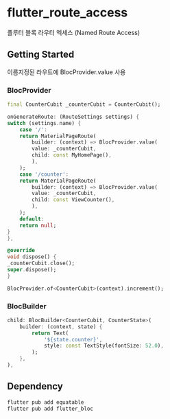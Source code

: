 # flutter_route_access

플루터 블록 라우터 엑세스 (Named Route Access)

## Getting Started

이름지정된 라우트에 BlocProvider.value 사용

### BlocProvider

```dart
final CounterCubit _counterCubit = CounterCubit();

onGenerateRoute: (RouteSettings settings) {
switch (settings.name) {
    case '/':
    return MaterialPageRoute(
        builder: (context) => BlocProvider.value(
        value: _counterCubit,
        child: const MyHomePage(),
        ),
    );
    case '/counter':
    return MaterialPageRoute(
        builder: (context) => BlocProvider.value(
        value: _counterCubit,
        child: const ViewCounter(),
        ),
    );
    default:
    return null;
}
},

@override
void dispose() {
_counterCubit.close();
super.dispose();
}

BlocProvider.of<CounterCubit>(context).increment();
```

### BlocBuilder

```dart
child: BlocBuilder<CounterCubit, CounterState>(
    builder: (context, state) {
        return Text(
            '${state.counter}',
            style: const TextStyle(fontSize: 52.0),
        );
    },
),
```

## Dependency

```bash
flutter pub add equatable
flutter pub add flutter_bloc
```
